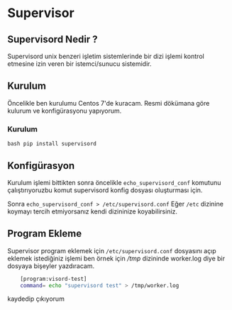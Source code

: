 # Supervisor
## Supervisord Nedir ? 
Supervisord unix benzeri işletim sistemlerinde bir dizi işlemi kontrol etmesine izin veren bir istemci/sunucu sistemidir.
## Kurulum 
Öncelikle ben kurulumu Centos 7'de kuracam. Resmi dökümana göre kulurum ve konfigürasyonu yapıyorum.
    
### Kurulum 
```bash pip install supervisord```
## Konfigürasyon
Kurulum işlemi bittikten sonra öncelikle ```echo_supervisord_conf``` komutunu çalıştırıyoruzbu komut supervisord konfig dosyası oluşturması için.

Sonra ```echo_supervisord_conf > /etc/supervisord.conf``` Eğer ```/etc``` dizinine koymayı tercih etmiyorsanız kendi dizininize koyabilirsiniz.

## Program Ekleme
Supervisor program eklemek için ```/etc/supervisord.conf```  dosyasını açıp eklemek istediğiniz işlemi ben örnek için *_/tmp_* dizininde worker.log diye bir dosyaya bişeyler yazdıracam.
```bash
    [program:visord-test]
    command= echo "supervisord test" > /tmp/worker.log
```

kaydedip çıkıyorum